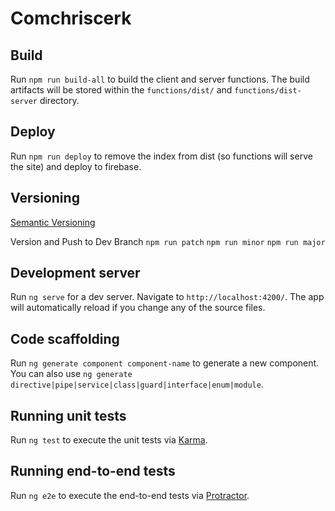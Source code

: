 # Comchriscerk

## Build

Run `npm run build-all` to build the client and server functions. The build artifacts will be stored within the `functions/dist/` and `functions/dist-server` directory.

## Deploy

Run `npm run deploy` to remove the index from dist (so functions will serve the site) and deploy to firebase.

## Versioning

[Semantic Versioning](semver.org/)

Version and Push to Dev Branch
`npm run patch`
`npm run minor`
`npm run major`

## Development server

Run `ng serve` for a dev server. Navigate to `http://localhost:4200/`. The app will automatically reload if you change any of the source files.

## Code scaffolding

Run `ng generate component component-name` to generate a new component. You can also use `ng generate directive|pipe|service|class|guard|interface|enum|module`.

## Running unit tests

Run `ng test` to execute the unit tests via [Karma](https://karma-runner.github.io).

## Running end-to-end tests

Run `ng e2e` to execute the end-to-end tests via [Protractor](http://www.protractortest.org/).
